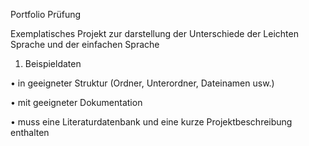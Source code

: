 Portfolio Prüfung

Exemplatisches Projekt zur darstellung der Unterschiede der Leichten Sprache und der einfachen Sprache
1. Beispieldaten
   
• in geeigneter Struktur (Ordner, Unterordner, Dateinamen usw.)

• mit geeigneter Dokumentation

• muss eine Literaturdatenbank und eine kurze Projektbeschreibung enthalten

